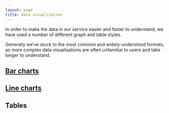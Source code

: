 ```yaml
---
layout: page
title: Data visualisation
---
```


In order to make the data in our service easier and faster to understand, we have used a number of different graph and table styles.

Generally we’ve stuck to the most common and widely-understood formats, as more complex data visualisations are often unfamiliar to users and take longer to understand.

## [Bar charts](bar-charts)

## [Line charts](line-charts)

## Tables


